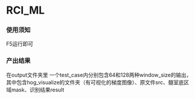 # RCI_ML

### 使用须知

F5运行即可

### 产出结果
在output文件夹里
一个test_case内分别包含64和128两种window_size的输出，其中包含hog_visualize的文件夹（有可视化的梯度图像）、原文件src、髓室底区域mask、识别结果result